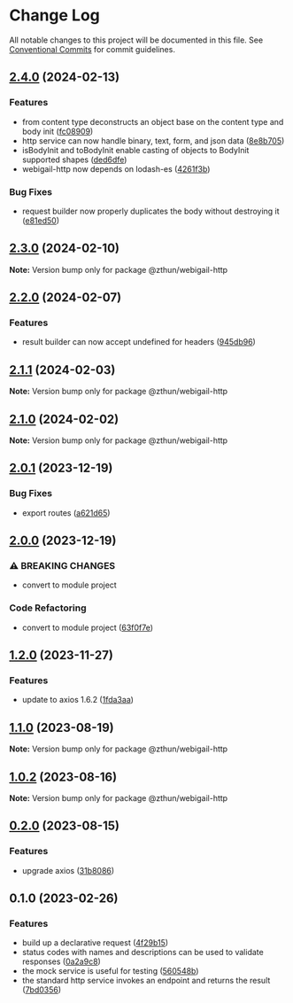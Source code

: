 # Change Log

All notable changes to this project will be documented in this file.
See [Conventional Commits](https://conventionalcommits.org) for commit guidelines.

## [2.4.0](https://github.com/zthun/webigail/compare/v2.3.0...v2.4.0) (2024-02-13)


### Features

* from content type deconstructs an object base on the content type and body init ([fc08909](https://github.com/zthun/webigail/commit/fc0890920fa41417a1f932493a27f2ed007aea8e))
* http service can now handle binary, text, form, and json data ([8e8b705](https://github.com/zthun/webigail/commit/8e8b705ebbe7c9c9a2957ad6474bf857590a7a4d))
* isBodyInit and toBodyInit enable casting of objects to BodyInit supported shapes ([ded6dfe](https://github.com/zthun/webigail/commit/ded6dfe2aff9e98c09a02db6feb407aea191d637))
* webigail-http now depends on lodash-es ([4261f3b](https://github.com/zthun/webigail/commit/4261f3b685955442a0e5c7b052b1c5616a173fd2))


### Bug Fixes

* request builder now properly duplicates the body without destroying it ([e81ed50](https://github.com/zthun/webigail/commit/e81ed5045339798bdcdaa45c1348f0ffab5a532f))



## [2.3.0](https://github.com/zthun/webigail/compare/v2.2.0...v2.3.0) (2024-02-10)

**Note:** Version bump only for package @zthun/webigail-http





## [2.2.0](https://github.com/zthun/webigail/compare/v2.1.1...v2.2.0) (2024-02-07)


### Features

* result builder can now accept undefined for headers ([945db96](https://github.com/zthun/webigail/commit/945db9692f27eed891b9d7e5f463a639b535a543))



## [2.1.1](https://github.com/zthun/webigail/compare/v2.1.0...v2.1.1) (2024-02-03)

**Note:** Version bump only for package @zthun/webigail-http





## [2.1.0](https://github.com/zthun/webigail/compare/v2.0.2...v2.1.0) (2024-02-02)

**Note:** Version bump only for package @zthun/webigail-http





## [2.0.1](https://github.com/zthun/webigail/compare/v2.0.0...v2.0.1) (2023-12-19)


### Bug Fixes

* export routes ([a621d65](https://github.com/zthun/webigail/commit/a621d6572ddd5075fcc7cf4857d930d196fdbac5))



## [2.0.0](https://github.com/zthun/webigail/compare/v1.2.0...v2.0.0) (2023-12-19)


### ⚠ BREAKING CHANGES

* convert to module project

### Code Refactoring

* convert to module project ([63f0f7e](https://github.com/zthun/webigail/commit/63f0f7e382a3479241ddc17093dc2c568739e6a1))



## [1.2.0](https://github.com/zthun/webigail/compare/v1.1.0...v1.2.0) (2023-11-27)


### Features

* update to axios 1.6.2 ([1fda3aa](https://github.com/zthun/webigail/commit/1fda3aaf5daa44b6af40c299b1563e7b6d22e0d4))



## [1.1.0](https://github.com/zthun/webigail/compare/v1.0.2...v1.1.0) (2023-08-19)

**Note:** Version bump only for package @zthun/webigail-http





## [1.0.2](https://github.com/zthun/webigail/compare/v1.0.1...v1.0.2) (2023-08-16)

**Note:** Version bump only for package @zthun/webigail-http





## [0.2.0](https://github.com/zthun/webigail/compare/v0.1.0...v0.2.0) (2023-08-15)


### Features

* upgrade axios ([31b8086](https://github.com/zthun/webigail/commit/31b808675904c9f926d7cd73c7d82fe0d37a9b90))



## 0.1.0 (2023-02-26)


### Features

* build up a declarative request ([4f29b15](https://github.com/zthun/webigail/commit/4f29b15805fc1a3b4abbbfa41fd0bb78b94333e9))
* status codes with names and descriptions can be used to validate responses ([0a2a9c8](https://github.com/zthun/webigail/commit/0a2a9c8f2ed96149f046f454a74ab7ec4357255c))
* the mock service is useful for testing ([560548b](https://github.com/zthun/webigail/commit/560548b5a434d054f23c0de5225dd3dd8af6381a))
* the standard http service invokes an endpoint and returns the result ([7bd0356](https://github.com/zthun/webigail/commit/7bd0356e4886bee502b9ffbbd96574a98e9d00d4))
